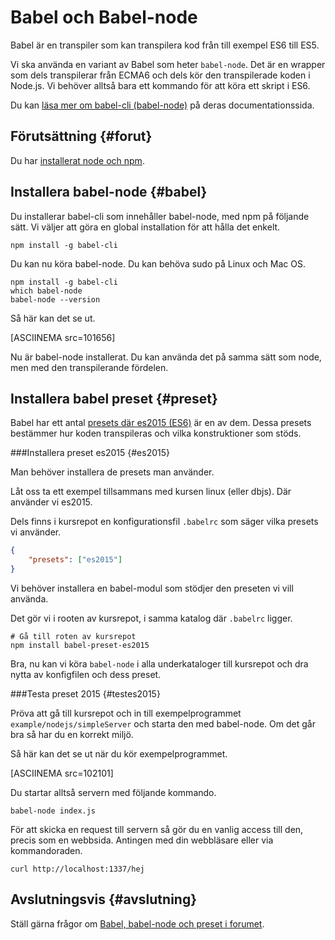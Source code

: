 ---
...
Babel och Babel-node
==================================

Babel är en transpiler som kan transpilera kod från till exempel ES6 till ES5.

Vi ska använda en variant av Babel som heter `babel-node`. Det är en wrapper som dels transpilerar från ECMA6 och dels kör den transpilerade koden i Node.js. Vi behöver alltså bara ett kommando för att köra ett skript i ES6.

Du kan [läsa mer om babel-cli (babel-node)](https://babeljs.io/docs/usage/cli/) på deras documentationssida.



Förutsättning {#forut}
-----------------------------------

Du har [installerat node och npm](labbmiljo/node-och-npm).



Installera babel-node {#babel}
-----------------------------------

Du installerar  babel-cli som innehåller babel-node, med npm på följande sätt. Vi väljer att göra en global installation för att hålla det enkelt.

```text
npm install -g babel-cli
```

Du kan nu köra babel-node. Du kan behöva sudo på Linux och Mac OS.

```text
npm install -g babel-cli
which babel-node
babel-node --version
```

Så här kan det se ut.

[ASCIINEMA src=101656]

Nu är babel-node installerat. Du kan använda det på samma sätt som node, men med den transpilerande fördelen.



Installera babel preset {#preset}
-----------------------------------

Babel har ett antal [presets där es2015 (ES6)](https://babeljs.io/docs/plugins/preset-es2015/) är en av dem. Dessa presets bestämmer hur koden transpileras och vilka konstruktioner som stöds.



###Installera preset es2015 {#es2015}

Man behöver installera de presets man använder.

Låt oss ta ett exempel tillsammans med kursen linux (eller dbjs). Där använder vi es2015.

Dels finns i kursrepot en konfigurationsfil `.babelrc` som säger vilka presets vi använder.

```json
{
    "presets": ["es2015"]
}
```

Vi behöver installera en babel-modul som stödjer den preseten vi vill använda.

Det gör vi i rooten av kursrepot, i samma katalog där `.babelrc` ligger.

```text
# Gå till roten av kursrepot
npm install babel-preset-es2015
```

Bra, nu kan vi köra `babel-node` i alla underkataloger till kursrepot och dra nytta av konfigfilen och dess preset.



###Testa preset 2015 {#testes2015}

Pröva att gå till kursrepot och in till exempelprogrammet `example/nodejs/simpleServer` och starta den med babel-node. Om det går bra så har du en korrekt miljö.

Så här kan det se ut när du kör exempelprogrammet.

[ASCIINEMA src=102101]

Du startar alltså servern med följande kommando.

```text
babel-node index.js
```

För att skicka en request till servern så gör du en vanlig access till den, precis som en webbsida. Antingen med din webbläsare eller via kommandoraden.

```text
curl http://localhost:1337/hej
``` 



Avslutningsvis {#avslutning}
--------------------------------------

Ställ gärna frågor om [Babel, babel-node och preset i forumet](t/6182).
